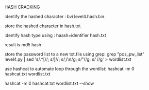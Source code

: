 HASH CRACKING

identify the hashed character : bvi level4.hash.bin

store the hashed character in hash.txt

identify hash type using : haash=identifier hash.txt

result is md5 hash


store the password list to a new txt.file using grep:
grep "pos_pw_list" level4.py | sed 's/.*\[//; s/]//; s/,/\n/g; s/"//g; s/ //g' > wordlist.txt

use hashcat to automate loop through the wordlist:
hashcat -m 0 hashcat.txt wordlist.txt

hashcat -m 0 hashcat.txt wordlist.txt --show
